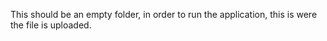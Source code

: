 This should be an empty folder, in order to run the application, this is were the file is uploaded.
